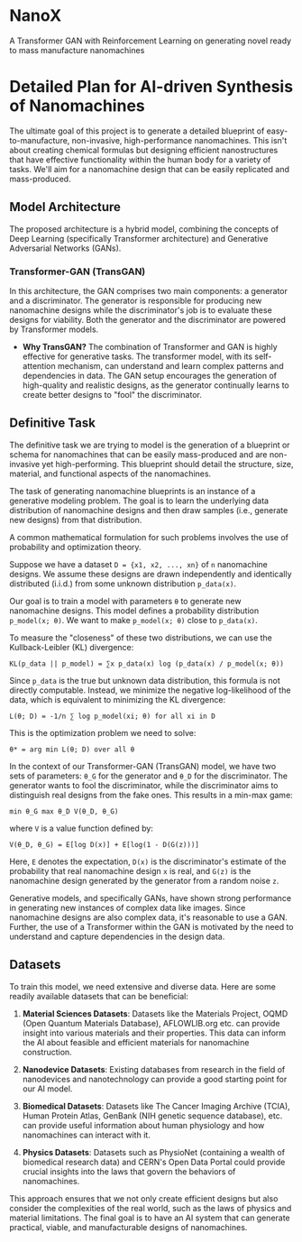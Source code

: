 # NanoX
A Transformer GAN with Reinforcement Learning on generating novel ready to mass manufacture nanomachines

# Detailed Plan for AI-driven Synthesis of Nanomachines

The ultimate goal of this project is to generate a detailed blueprint of easy-to-manufacture, non-invasive, high-performance nanomachines. This isn't about creating chemical formulas but designing efficient nanostructures that have effective functionality within the human body for a variety of tasks. We'll aim for a nanomachine design that can be easily replicated and mass-produced.

## Model Architecture
The proposed architecture is a hybrid model, combining the concepts of Deep Learning (specifically Transformer architecture) and Generative Adversarial Networks (GANs).

### Transformer-GAN (TransGAN)
In this architecture, the GAN comprises two main components: a generator and a discriminator. The generator is responsible for producing new nanomachine designs while the discriminator's job is to evaluate these designs for viability. Both the generator and the discriminator are powered by Transformer models.

- **Why TransGAN?** The combination of Transformer and GAN is highly effective for generative tasks. The transformer model, with its self-attention mechanism, can understand and learn complex patterns and dependencies in data. The GAN setup encourages the generation of high-quality and realistic designs, as the generator continually learns to create better designs to "fool" the discriminator.

## Definitive Task
The definitive task we are trying to model is the generation of a blueprint or schema for nanomachines that can be easily mass-produced and are non-invasive yet high-performing. This blueprint should detail the structure, size, material, and functional aspects of the nanomachines.

The task of generating nanomachine blueprints is an instance of a generative modeling problem. The goal is to learn the underlying data distribution of nanomachine designs and then draw samples (i.e., generate new designs) from that distribution. 

A common mathematical formulation for such problems involves the use of probability and optimization theory.

Suppose we have a dataset `D = {x1, x2, ..., xn}` of `n` nanomachine designs. We assume these designs are drawn independently and identically distributed (i.i.d.) from some unknown distribution `p_data(x)`.

Our goal is to train a model with parameters `θ` to generate new nanomachine designs. This model defines a probability distribution `p_model(x; θ)`. We want to make `p_model(x; θ)` close to `p_data(x)`.

To measure the "closeness" of these two distributions, we can use the Kullback-Leibler (KL) divergence:

`KL(p_data || p_model) = ∑x p_data(x) log (p_data(x) / p_model(x; θ))`

Since `p_data` is the true but unknown data distribution, this formula is not directly computable. Instead, we minimize the negative log-likelihood of the data, which is equivalent to minimizing the KL divergence:

`L(θ; D) = -1/n ∑ log p_model(xi; θ) for all xi in D`

This is the optimization problem we need to solve:

`θ* = arg min L(θ; D) over all θ`

In the context of our Transformer-GAN (TransGAN) model, we have two sets of parameters: `θ_G` for the generator and `θ_D` for the discriminator. The generator wants to fool the discriminator, while the discriminator aims to distinguish real designs from the fake ones. This results in a min-max game:

`min θ_G max θ_D V(θ_D, θ_G)`

where `V` is a value function defined by:

`V(θ_D, θ_G) = E[log D(x)] + E[log(1 - D(G(z)))]`

Here, `E` denotes the expectation, `D(x)` is the discriminator's estimate of the probability that real nanomachine design `x` is real, and `G(z)` is the nanomachine design generated by the generator from a random noise `z`.

Generative models, and specifically GANs, have shown strong performance in generating new instances of complex data like images. Since nanomachine designs are also complex data, it's reasonable to use a GAN. Further, the use of a Transformer within the GAN is motivated by the need to understand and capture dependencies in the design data.

## Datasets
To train this model, we need extensive and diverse data. Here are some readily available datasets that can be beneficial:

1. **Material Sciences Datasets**: Datasets like the Materials Project, OQMD (Open Quantum Materials Database), AFLOWLIB.org etc. can provide insight into various materials and their properties. This data can inform the AI about feasible and efficient materials for nanomachine construction.

2. **Nanodevice Datasets**: Existing databases from research in the field of nanodevices and nanotechnology can provide a good starting point for our AI model.

3. **Biomedical Datasets**: Datasets like The Cancer Imaging Archive (TCIA), Human Protein Atlas, GenBank (NIH genetic sequence database), etc. can provide useful information about human physiology and how nanomachines can interact with it.

4. **Physics Datasets**: Datasets such as PhysioNet (containing a wealth of biomedical research data) and CERN's Open Data Portal could provide crucial insights into the laws that govern the behaviors of nanomachines.

This approach ensures that we not only create efficient designs but also consider the complexities of the real world, such as the laws of physics and material limitations. The final goal is to have an AI system that can generate practical, viable, and manufacturable designs of nanomachines.

